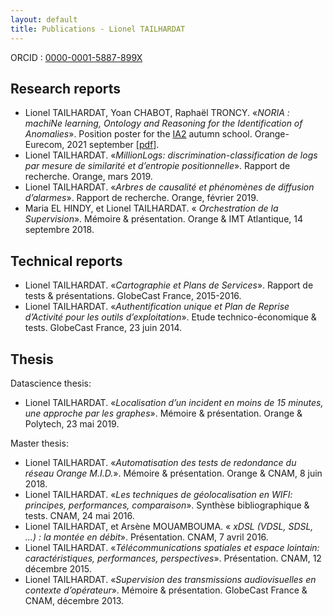 ```yaml
---
layout: default
title: Publications - Lionel TAILHARDAT
---
```


ORCID : [0000-0001-5887-899X](https://orcid.org/0000-0001-5887-899X)

## Research reports

* Lionel TAILHARDAT, Yoan CHABOT, Raphaël TRONCY. «*NORIA : machiNe learning, Ontology and Reasoning for the Identification of Anomalies*». Position poster for the [IA2](https://ia2.gdria.fr/) autumn school. Orange-Eurecom, 2021 september [[pdf](pubs/IA2-2021-NORIA-POSTER.pdf)].
* Lionel TAILHARDAT. «*MillionLogs: discrimination-classification de logs par mesure de similarité et d’entropie positionnelle*». Rapport de recherche. Orange, mars 2019.
* Lionel TAILHARDAT. «*Arbres de causalité et phénomènes de diffusion d’alarmes*». Rapport de recherche. Orange, février 2019.
* Maria EL HINDY, et Lionel TAILHARDAT. « *Orchestration de la Supervision*». Mémoire & présentation. Orange & IMT Atlantique, 14 septembre 2018.

## Technical reports

* Lionel TAILHARDAT. «*Cartographie et Plans de Services*». Rapport de tests & présentations. GlobeCast France, 2015-2016.
* Lionel TAILHARDAT. «*Authentification unique et Plan de Reprise d’Activité pour les outils d’exploitation*». Etude technico-économique & tests. GlobeCast France, 23 juin 2014.

## Thesis

Datascience thesis:
* Lionel TAILHARDAT. «*Localisation d’un incident en moins de 15 minutes, une approche par les graphes*». Mémoire & présentation. Orange & Polytech, 23 mai 2019.

Master thesis:
* Lionel TAILHARDAT. «*Automatisation des tests de redondance du réseau Orange M.I.D.*». Mémoire & présentation. Orange & CNAM, 8 juin 2018.
* Lionel TAILHARDAT. «*Les techniques de géolocalisation en WIFI: principes, performances, comparaison*». Synthèse bibliographique & tests. CNAM, 24 mai 2016.
* Lionel TAILHARDAT, et Arsène MOUAMBOUMA. « *xDSL (VDSL, SDSL, ...) : la montée en débit*». Présentation. CNAM, 7 avril 2016.
* Lionel TAILHARDAT. «*Télécommunications spatiales et espace lointain: caractéristiques, performances, perspectives*». Présentation. CNAM, 12 décembre 2015.
* Lionel TAILHARDAT. «*Supervision des transmissions audiovisuelles en contexte d’opérateur*». Mémoire & présentation. GlobeCast France & CNAM, décembre 2013.
